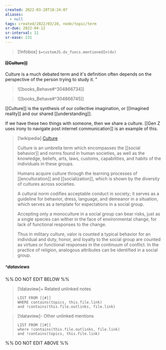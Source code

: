 ```yaml
---
created: 2022-03-28T18:24:07 
aliases:
  - null
tags: created/2022/03/28, node/topic/term
sr-due: 2022-04-12
sr-interval: 11
sr-ease: 231
---
```

> [!infobox]
`$=customJS.dv_funcs.mentionedIn(dv)`

#### <s class="topic-title">[[Culture]]</s>

Culture is a much debated term and it's definition often depends on the perspective of the person trying to study it.
"

> ![[books_Behave#^304866734]]

> ![[books_Behave#^304866745]]



[[Culture]] is the synthesis of our collective imagination, or [[Imagined reality]] and our shared [[understanding]].

If we have these two things with someone, then we share a culture. 
[[Gen Z uses irony to navigate post internet communication]] is an example of this.

> [!wikipedia] [Culture](https://en.wikipedia.org/wiki/Culture)
> 
> Culture is an umbrella term which encompasses the [[social behavior]] and norms found in human societies, as well as the knowledge, beliefs, arts, laws, customs, capabilities, and habits of the individuals in these groups.
> 
> Humans acquire culture through the learning processes of [[enculturation]] and [[socialization]], which is shown by the diversity of cultures across societies.
> 
> A cultural norm codifies acceptable conduct in society; it serves as a guideline for behavior, dress, language, and demeanor in a situation, which serves as a template for expectations in a social group.
> 
> Accepting only a monoculture in a social group can bear risks, just as a single species can wither in the face of environmental change, for lack of functional responses to the change. 
> 
> Thus in military culture, valor is counted a typical behavior for an individual and duty, honor, and loyalty to the social group are counted as virtues or functional responses in the continuum of conflict. In the practice of religion, analogous attributes can be identified in a social group.
>


##### ^dataviews

%% DO NOT EDIT BELOW %%
> [!dataview]+ Related unlinked notes
> ```dataview
> LIST FROM [[#]]
> WHERE contains(topics, this.file.link)
> and !contains(this.file.outlinks, file.link)
> ```
 
> [!dataview]- Other unlinked mentions
> ```dataview
> LIST FROM [[#]]
> where !contains(this.file.outlinks, file.link)
> and !contains(topics, this.file.link)
> ```

%% DO NOT EDIT ABOVE %%
